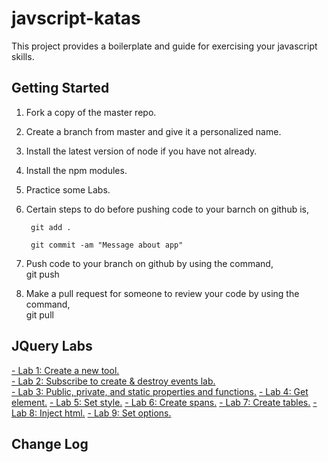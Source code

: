 # javscript-katas
This project provides a boilerplate and guide for exercising your javascript skills.

## Getting Started
1. Fork a copy of the master repo. 
2. Create a branch from master and give it a personalized name. 
3. Install the latest version of node if you have not already.
4. Install the npm modules.
5. Practice some Labs.
6. Certain steps to do before pushing code to your barnch on github is, <br>
    
        git add .
    
        git commit -am "Message about app"

7. Push code to your branch on github by using the command, <br>
    git push
8. Make a pull request for someone to review your code by using the command, <br>
    git pull

## JQuery Labs
<a href="public/jquery/lab1/README.md"> - Lab 1: Create a new tool.</a><br>
<a href="public/jquery/lab2/README.md"> - Lab 2: Subscribe to create & destroy events lab.</a><br>
<a href="public/jquery/lab3/README.md"> - Lab 3: Public, private, and static properties and functions.</a>
<a href="public/jquery/lab4/README.md"> - Lab 4: Get element.</a>
<a href="public/jquery/lab5/README.md"> - Lab 5: Set style.</a>
<a href="public/jquery/lab6/README.md"> - Lab 6: Create spans.</a>
<a href="public/jquery/lab7/README.md"> - Lab 7: Create tables.</a>
<a href="public/jquery/lab8/README.md"> - Lab 8: Inject html.</a>
<a href="public/jquery/lab9/README.md"> - Lab 9: Set options.</a>

## Change Log

